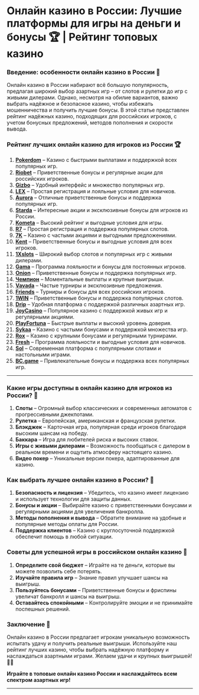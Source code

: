 # Онлайн казино в России: Лучшие платформы для игры на деньги и бонусы 🏆 | Рейтинг топовых казино  

### Введение: особенности онлайн казино в России 🎯

Онлайн казино в России набирают всё большую популярность, предлагая широкий выбор азартных игр – от слотов и рулетки до игр с живыми дилерами. Однако, несмотря на обилие вариантов, важно выбрать надёжное и безопасное казино, чтобы избежать мошенничества и получить лучшие бонусы. В этой статье представлен рейтинг надёжных казино, подходящих для российских игроков, с учетом бонусных предложений, методов пополнения и скорости вывода.

### Рейтинг лучших онлайн казино для игроков из России 🏆

1. **[Pokerdom](https://brandplay.link/4k77v2yx)** – Казино с быстрыми выплатами и поддержкой всех популярных игр.
2. **[Riobet](https://brandplay.link/7xBLTPyj)** – Приветственные бонусы и регулярные акции для российских игроков.
3. **[Gizbo](https://brandplay.link/bprXw4YV)** – Удобный интерфейс и множество популярных игр.
4. **[LEX](https://brandplay.link/zW4hdDFV)** – Простая регистрация и лояльные условия для новичков.
5. **[Aurora](https://10trafic-stat2.com/click/668546556bcc6313411604bd/6766/13032/subaccount)** – Отличные приветственные бонусы и поддержка популярных игр.
6. **[Starda](https://brandplay.link/fB7xwRFL)** – Интересные акции и эксклюзивные бонусы для игроков из России.
7. **[Kometa](https://brandplay.link/8ZymQJV8)** – Высокий рейтинг и выгодные условия для игры.
8. **[R7](https://brandplay.link/bMd3Yjsw)** – Простая регистрация и поддержка популярных слотов.
9. **[7K](https://brandplay.link/BvQyFShp)** – Казино с частыми акциями и выгодными предложениями.
10. **[Kent](https://brandplay.link/Fv2WP3js)** – Приветственные бонусы и выгодные условия для всех игроков.
11. **[1Xslots](https://brandplay.link/hSB1khtr)** – Широкий выбор слотов и популярных игр с живыми дилерами.
12. **[Gama](https://brandplay.link/j6NMKsDz)** – Программа лояльности и бонусы для постоянных игроков.
13. **[Onion](https://brandplay.link/zBGRVpQ9)** – Приветственные бонусы и поддержка популярных игр.
14. **[Чемпион](https://temon-gter.cfd/go/lRq?p80412p304504pcc44t17455)** – Моментальные выплаты и крупные выигрыши.
15. **[Vavada](https://vavadapartner.pro/?promo=ea5c9275-6854-4505-94fc-95ab18221945-linkb2)** – Частые турниры и эксклюзивные предложения.
16. **[Friends](https://gofriends.vc/linkb2)** – Турниры и бонусы для всех российских игроков.
17. **[1WIN](https://brandplay.link/smXVpBbG)** – Приветственные бонусы и поддержка популярных слотов.
18. **[Drip](https://drp-ircp01.com/c07e6a3db)** – Удобная платформа с поддержкой различных азартных игр.
19. **[JoyCasino](https://rpc30.call2me.pro/?/ru/registration?apkpop=0&partner=p24970p3291217pc98f)** – Популярное казино с поддержкой живых игр и регулярными акциями.
20. **[PlayFortuna](https://fortunapromo.net/alt/playfortuna/registration?0dc4a9362a71feb7e3f165fb8e766f70)** – Быстрые выплаты и высокий уровень доверия.
21. **[Sykaa](https://s-two-way.com/?source=linkb2&pid=30697)** – Казино с частыми бонусами и поддержкой множества игр.
22. **[Rox](https://rox-pvwfpjgcxe.com/cb1ee18a5)** – Казино с крупными бонусами и регулярными турнирами.
23. **[Fresh](https://fresh-eumwkxwao.com/c3f7b485d)** – Программа лояльности и выгодные условия для новичков.
24. **[Sol](https://sol-mmtdzfbaco.com/cb2415bca)** – Современная платформа с популярными слотами и настольными играми.
25. **[BC.game](https://partnerbcgame.com/dcc53d441)** – Привлекательные бонусы и поддержка всех популярных игр.

---

### Какие игры доступны в онлайн казино для игроков из России? 🎲

1. **Слоты** – Огромный выбор классических и современных автоматов с прогрессивными джекпотами.
2. **Рулетка** – Европейская, американская и французская рулетки.
3. **Блэкджек** – Карточная игра, популярная среди игроков благодаря высоким шансам на победу.
4. **Баккара** – Игра для любителей риска и высоких ставок.
5. **Игры с живыми дилерами** – Возможность пообщаться с дилером в реальном времени и ощутить атмосферу настоящего казино.
6. **Видео покер** – Уникальные версии покера, адаптированные для казино.

### Как выбрать лучшее онлайн казино в России? 📲

1. **Безопасность и лицензия** – Убедитесь, что казино имеет лицензию и использует технологии для защиты данных.
2. **Бонусы и акции** – Выбирайте казино с приветственными бонусами и регулярными акциями для увеличения банкролла.
3. **Методы пополнения и вывода** – Обратите внимание на удобные и популярные методы оплаты для России.
4. **Поддержка клиентов** – Казино с круглосуточной поддержкой обеспечит помощь в любой ситуации.

### Советы для успешной игры в российском онлайн казино 🎯

1. **Определите свой бюджет** – Играйте на те деньги, которые вы можете позволить себе потерять.
2. **Изучайте правила игр** – Знание правил улучшает шансы на выигрыш.
3. **Пользуйтесь бонусами** – Приветственные бонусы и фриспины увеличат банкролл и шансы на выигрыш.
4. **Оставайтесь спокойными** – Контролируйте эмоции и не принимайте поспешных решений.

### Заключение 📝

Онлайн казино в России предлагает игрокам уникальную возможность испытать удачу и получить реальные выигрыши. Используйте наш рейтинг лучших казино, чтобы выбрать надёжную платформу и наслаждаться азартными играми. Желаем удачи и крупных выигрышей! 🎰💵

**Играйте в топовые онлайн казино России и наслаждайтесь всем спектром азартных игр!**

---
